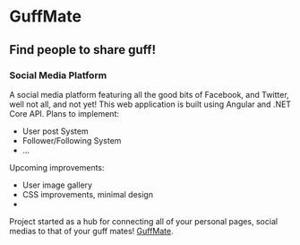 # GuffMate

## Find people to share guff!

### Social Media Platform

A social media platform featuring all the good bits of Facebook, and Twitter, well not all, and not yet! This web application
is built using Angular and .NET Core API. Plans to implement:

-   User post System
-   Follower/Following System
-   ...

Upcoming improvements:

-   User image gallery
-   CSS improvements, minimal design
-

Project started as a hub for connecting all of your personal pages, social medias to that of your guff mates!
[GuffMate](https://guffmate.herokuapp.com).
